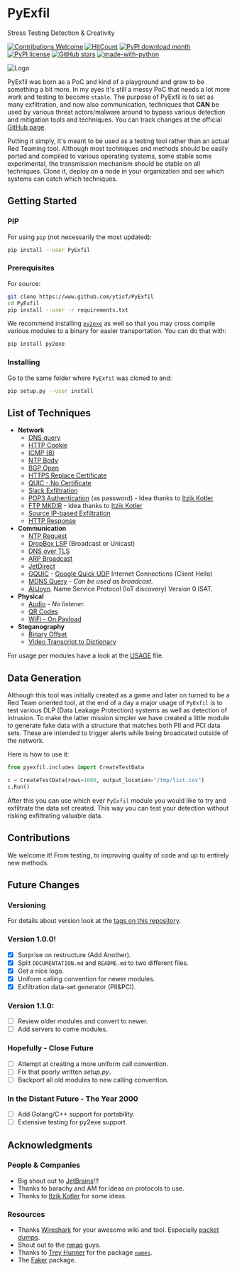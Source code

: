 # PyExfil
Stress Testing Detection & Creativity

[![Contributions Welcome](https://img.shields.io/badge/contributions-welcome-brightgreen.svg?style=round)](https://github.com/ytisf/PyExfil/issues)
[![HitCount](http://hits.dwyl.com/ytisf/PyExfil.svg)](http://hits.dwyl.com/ytisf/PyExfil)
[![PyPI download month](https://img.shields.io/pypi/dm/ansicolortags.svg)](https://pypi.python.org/pypi/pyexfil/)
[![PyPI license](https://img.shields.io/pypi/l/ansicolortags.svg)](https://pypi.python.org/pypi/pyexfil/)
[![GitHub stars](https://img.shields.io/github/stars/ytisf/PyExfil.svg?style=social&label=Star&maxAge=2592000)](https://GitHub.com/ytisf/PyExfil/stargazers/)
[![made-with-python](https://img.shields.io/badge/Made%20with-Python-1f425f.svg)](https://www.python.org/)

![Logo](https://www.morirt.com/img/PyExfil_Logo.png)

PyExfil was born as a PoC and kind of a playground and grew to be something a bit more. In my eyes it's still a messy PoC that needs a lot more work and testing to become `stable`. The purpose of PyExfil is to set as many exfiltration, and now also communication, techniques that **CAN** be used by various threat actors/malware around to bypass various detection and mitigation tools and techniques. You can track changes at the official [GitHub page](https://PyExfil.MoriRT.com/).

Putting it simply, it's meant to be used as a testing tool rather than an actual Red Teaming tool. Although most techniques and methods should be easily ported and compiled to various operating systems, some stable some experimental, the transmission mechanism should be stable on all techniques. Clone it, deploy on a node in your organization and see which systems can catch which techniques.

## Getting Started

### PIP
For using `pip` (not necessarily the most updated):
```bash
pip install --user PyExfil
```

### Prerequisites
For source:
```bash
git clone https://www.github.com/ytisf/PyExfil
cd PyExfil
pip install --user -r requirements.txt
```

We recommend installing [`py2exe`](http://www.py2exe.org/) as well so that you may cross compile various modules to a binary for easier transportation. You can do that with:

```bash
pip install py2exe
```

### Installing

Go to the same folder where `PyExfil` was cloned to and:
```bash
pip setup.py --user install
```

## List of Techniques

* **Network**
  * [DNS query](https://www.github.com/ytisf/PyExfil/USAGE.md#dns-query)
  * [HTTP Cookie](https://www.github.com/ytisf/PyExfil/USAGE.md#http-cookies)
  * [ICMP (8)](https://www.github.com/ytisf/PyExfil/USAGE.md#icmp-echo-8)
  * [NTP Body](https://www.github.com/ytisf/PyExfil/USAGE.md#ntp-body)
  * [BGP Open](https://www.github.com/ytisf/PyExfil/USAGE.md#bgp-open)
  * [HTTPS Replace Certificate](https://www.github.com/ytisf/PyExfil/USAGE.md#https-replace-certificate)
  * [QUIC - No Certificate](https://www.github.com/ytisf/PyExfil/USAGE.md#quic)
  * [Slack Exfiltration](https://www.github.com/ytisf/PyExfil/USAGE.md#slack)
  * [POP3 Authentication](https://www.github.com/ytisf/PyExfil/USAGE.md#pop3-authentication) (as password) - Idea thanks to [Itzik Kotler](https://github.com/ikotler)
  * [FTP MKDIR](https://www.github.com/ytisf/PyExfil/USAGE.md#ftp-mkdir) - Idea thanks to [Itzik Kotler](https://github.com/ikotler)
  * [Source IP-based Exfiltration](https://www.github.com/ytisf/PyExfil/USAGE.md#source-ip-based-exfiltration)
  * [HTTP Response](https://www.github.com/ytisf/PyExfil/USAGE.md#http-response)
* **Communication**
  * [NTP Request](https://www.github.com/ytisf/PyExfil/USAGE.md#ntp-request)
  * [DropBox LSP](https://www.github.com/ytisf/PyExfil/USAGE.md#dropbox-lsp) (Broadcast or Unicast)
  * [DNS over TLS](https://www.github.com/ytisf/PyExfil/USAGE.md#dns-over-tls)
  * [ARP Broadcast](https://www.github.com/ytisf/PyExfil/USAGE.md#arp-broadcast)
  * [JetDirect](https://www.github.com/ytisf/PyExfil/USAGE.md#jetdirect)
  * [GQUIC](https://www.github.com/ytisf/PyExfil/USAGE.md#gquic) - [Google Quick UDP](https://www.chromium.org/quic) Internet Connections (Client Hello)
  * [MDNS Query](https://www.github.com/ytisf/PyExfil/USAGE.md#mdns-query) - *Can be used as broadcast.*
  * [AllJoyn](https://www.github.com/ytisf/PyExfil/USAGE.md#alljoyn). Name Service Protocol (IoT discovery) Version 0 ISAT.
* **Physical**
  * [Audio](https://www.github.com/ytisf/PyExfil/USAGE.md#audio) - *No listener*.
  * [QR Codes](https://www.github.com/ytisf/PyExfil/USAGE.md#qr-codes)
  * [WiFi - On Payload](https://www.github.com/ytisf/PyExfil/USAGE.md#wifi-frame-payload)
* **Steganography**
  * [Binary Offset](https://www.github.com/ytisf/PyExfil/USAGE.md#image-binary-offset)
  * [Video Transcript to Dictionary](https://www.github.com/ytisf/PyExfil/USAGE.md#video-dictionary)

For usage per modules have a look at the [USAGE](https://www.github.com/ytisf/PyExfil/USAGE.md) file.

## Data Generation
Although this tool was initially created as a game and later on turned to be a Red Team oriented tool, at the end of a day a major usage of `PyExfil` is to test various DLP (Data Leakage Protection) systems as well as detection of intrusion. To make the latter mission simpler we have created a little module to generate fake data with a structure that matches both PII and PCI data sets. These are intended to trigger alerts while being broadcated outside of the network. 

Here is how to use it:
```python
from pyexfil.includes import CreateTestData

c = CreateTestData(rows=1000, output_location="/tmp/list.csv")
c.Run()
``` 

After this you can use which ever `PyExfil` module you would like to try and exfiltrate the data set created. This way you can test your detection without risking exfiltrating valuable data. 


## Contributions

We welcome it! From testing, to improving quality of code and up to entirely new methods.

## Future Changes

### Versioning
For details about version look at the [tags on this repository](https://www.github.com/ytisf/PyExfil/tags).

### Version 1.0.0!
- [x] Surprise on restructure (Add Another).
- [x] Split `DOCUMENTATION.md` and `README.md` to two different files.
- [x] Get a nice logo.
- [x] Uniform calling convention for newer modules.
- [x] Exfiltration data-set generator (PII&PCI).

### Version 1.1.0:
- [ ] Review older modules and convert to newer. 
- [ ] Add servers to come modules. 

### Hopefully - Close Future
- [ ] Attempt at creating a more uniform call convention.
- [ ] Fix that poorly written *setup.py*.
- [ ] Backport all old modules to new calling convention.

### In the Distant Future - The Year 2000
- [ ] Add Golang/C++ support for portability.
- [ ] Extensive testing for py2exe support.

## Acknowledgments

### People & Companies
- Big shout out to [JetBrains](https://www.jetbrains.com/)!!!
- Thanks to barachy and AM for ideas on protocols to use.
- Thanks to [Itzik Kotler](https://github.com/ikotler) for some ideas.

### Resources
- Thanks [Wireshark](https://wireshark.com/) for your awesome wiki and tool. Especially [packet dumps](http://wiki.wireshark.org/SampleCaptures).
- Shout out to the [nmap](https://nmap.org/) guys.
- Thanks to [Trey Hunner](https://github.com/treyhunner) for the package [`names`](https://github.com/treyhunner/names).
- The [Faker](https://faker.readthedocs.io/en/master/) package.

